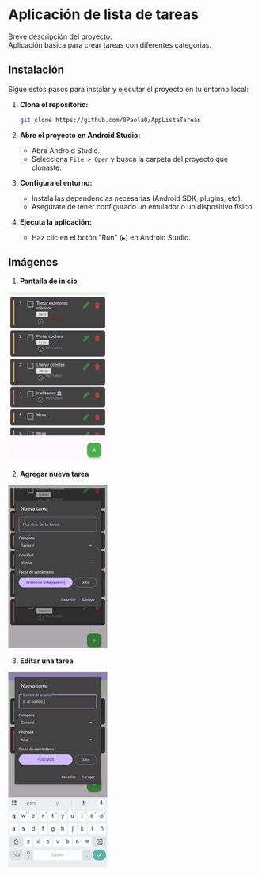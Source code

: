# Aplicación de lista de tareas

Breve descripción del proyecto:  
Aplicación básica para crear tareas con diferentes categorias.

## Instalación

Sigue estos pasos para instalar y ejecutar el proyecto en tu entorno local:

1. **Clona el repositorio:**
   ```bash
   git clone https://github.com/0Paola0/AppListaTareas
   ```

2. **Abre el proyecto en Android Studio:**
   - Abre Android Studio.
   - Selecciona `File > Open` y busca la carpeta del proyecto que clonaste.

3. **Configura el entorno:**
   - Instala las dependencias necesarias (Android SDK, plugins, etc).
   - Asegúrate de tener configurado un emulador o un dispositivo físico.

4. **Ejecuta la aplicación:**
   - Haz clic en el botón "Run" (`▶️`) en Android Studio.

## Imágenes

1. **Pantalla de inicio**

<img src="img/inicio.jpg" width="200"/>

2. **Agregar nueva tarea**
<img src="img/nueva.jpg" width="200"/>

3. **Editar una tarea**
<img src="img/editar.jpg" width="200"/>

